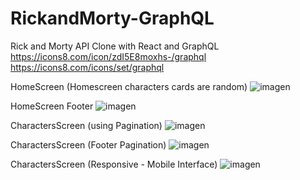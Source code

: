 # RickandMorty-GraphQL

Rick and Morty API Clone with React and GraphQL 
https://icons8.com/icon/zdI5E8moxhs-/graphql
https://icons8.com/icons/set/graphql

HomeScreen  (Homescreen characters cards are random)
![imagen](https://user-images.githubusercontent.com/68347411/217636639-cfac02b7-fc65-44aa-a9ff-2feafa9141e8.png)

HomeScreen Footer
![imagen](https://user-images.githubusercontent.com/68347411/217636697-ffcd0f29-32bf-4b7b-a486-df4310e822e9.png)

CharactersScreen (using Pagination)
![imagen](https://user-images.githubusercontent.com/68347411/217636779-a6e0a5ba-089b-4b33-a3e5-da862e0b21ba.png)

CharactersScreen (Footer Pagination)
![imagen](https://user-images.githubusercontent.com/68347411/217636848-91443f8d-b44e-459a-a016-5b58cae1d488.png)

CharactersScreen (Responsive - Mobile Interface)
![imagen](https://user-images.githubusercontent.com/68347411/217637228-eda4a114-663f-462d-a0f9-602e59030750.png)

